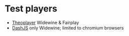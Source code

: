 # Test players

- [Theoplayer](https://test-drm.rtl.lu/theoplayer.html?v=20250319) Widewine & Fairplay
- [DashJS](https://test-drm.rtl.lu/dashjs.html?v=20250319) only Widewine; limited to chromium browsers


